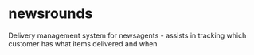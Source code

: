 # newsrounds
Delivery management system for newsagents - assists in tracking which customer has what items delivered and when
